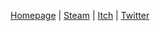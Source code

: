 [Homepage](https://paladin-t.github.io/) |
[Steam](https://store.steampowered.com/developer/tony) |
[Itch](https://tonywang.itch.io/) |
[Twitter](https://twitter.com/wangrenxin)

<!--
![Tony's GitHub Stats](https://github-readme-stats.vercel.app/api?username=paladin-t&count_private=true&show_icons=true)
-->

<!--
**paladin-t/paladin-t** is a ✨ _special_ ✨ repository because its `README.md` (this file) appears on your GitHub profile.

See https://github.com/anuraghazra/github-readme-stats to custom your own.

Here are some ideas to get you started:

- 🔭 I’m currently working on ...
- 🌱 I’m currently learning ...
- 👯 I’m looking to collaborate on ...
- 🤔 I’m looking for help with ...
- 💬 Ask me about ...
- 📫 How to reach me: ...
- 😄 Pronouns: ...
- ⚡ Fun fact: ...
-->
